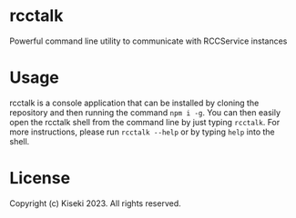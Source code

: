 # rcctalk
Powerful command line utility to communicate with RCCService instances

# Usage
rcctalk is a console application that can be installed by cloning the repository and then running the command `npm i -g`. You can then easily open the rcctalk shell from the command line by just typing `rcctalk`. For more instructions, please run `rcctalk --help` or by typing `help` into the shell.

# License
Copyright (c) Kiseki 2023. All rights reserved.